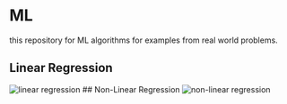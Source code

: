 # ML
this repository for ML algorithms for examples from  real world problems.
## Linear Regression
<img src='https://user-images.githubusercontent.com/72823374/124914792-af37ab80-dfe8-11eb-959c-fce93aea2e48.png' alt='linear regression'/>
## Non-Linear Regression
<img src='https://user-images.githubusercontent.com/72823374/124914916-d0989780-dfe8-11eb-9fd8-8b066e072846.png' alt='non-linear regression' />

